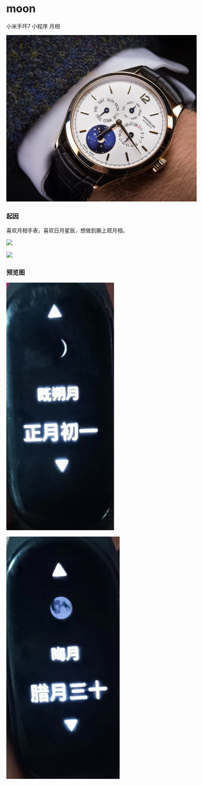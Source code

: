 # moon

小米手环7 小程序  月相

![](assets/2023-01-23-19-17-07-image.png)

### 起因

喜欢月相手表，喜欢日月星辰，想做到腕上观月相。

![](https://bkimg.cdn.bcebos.com/pic/d439b6003af33a876bd7f90fc95c10385343b569)

![](https://bkimg.cdn.bcebos.com/pic/5243fbf2b21193133af906a56a380cd791238d69)

### 预览图

![](assets/2023-01-23-19-18-27-image.png)

![](assets/2023-01-23-19-21-49-image.png)
